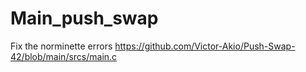 # Main_push_swap

Fix the norminette errors 
https://github.com/Victor-Akio/Push-Swap-42/blob/main/srcs/main.c

